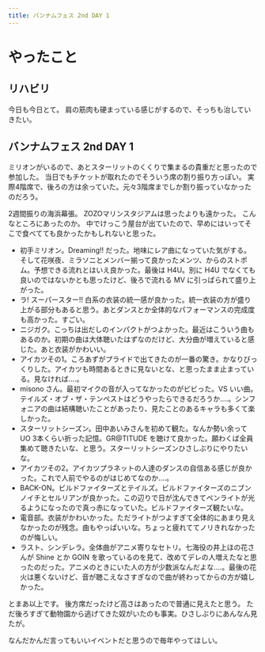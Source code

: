 ```yaml
---
title: バンナムフェス 2nd DAY 1
---
```


# やったこと

## リハビリ

今日も今日とて。
肩の筋肉も硬まっている感じがするので、そっちも治していきたい。

## バンナムフェス 2nd DAY 1

ミリオンがいるので、あとスターリットのくくりで集まるの貴重だと思ったので参加した。
当日でもチケットが取れたのでそういう席の割り振り方っぽい。
実際4階席で、後ろの方は余っていた。元々3階席までしか割り振っていなかったのだろう。

2週間振りの海浜幕張。
ZOZOマリンスタジアムは思ったよりも遠かった。
こんなところにあったのか。
中でけっこう屋台が出ていたので、早めにはいってそこで食べてても良かったかもしれないと思った。

- 初手ミリオン。Dreaming!! だった。地味にレア曲になっていた気がする。そして花咲夜、ミラソニとメンバー揃って良かったメンツ、からのストポム。予想できる流れとはいえ良かった。最後は H4U。別に H4U でなくても良いのではないかとも思ったけど、後ろで流れる MV に引っぱられて盛り上がった。
- ラ! スーパースター!! 白系の衣装の統一感が良かった。統一衣装の方が盛り上がる部分もあると思う。あとダンスとか全体的なパフォーマンスの完成度も高かった。すごい。
- ニジガク。こっちは出だしのインパクトがつよかった。最近はこういう曲もあるのか。初期の曲は大体聴いたはずなのだけど、大分曲が増えていると感じた。あと衣装がかわいい。
- アイカツその1。ころあずがプライドで出てきたのが一番の驚き。かなりびっくりした。アイカツも時間あるときに見ないとな、と思ったまま止まっている。見なければ‥‥。
- misono さん。最初マイクの音が入ってなかったのがビビった。VS いい曲。テイルズ・オブ・ザ・テンペストはどうやったらできるだろうか‥‥。シンフォニアの曲は結構聴いたことがあったり、見たことのあるキャラも多くて楽しかった。
- スターリットシーズン。田中あいみさんを初めて観た。なんか勢い余って UO 3本くらい折った記憶。GR@TITUDE を聴けて良かった。願わくば全員集めて聴きたいな、と思う。スターリットシーズンひさしぶりにやりたいな。
- アイカツその2。アイカツプラネットの人達のダンスの自信ある感じが良かった。これで人前でやるのがはじめてなのか‥‥。
- BACK-ON。ビルドファイターズとテイルズ。ビルドファイターズのニブンノイチとセルリアンが良かった。この辺りで日が沈んできてペンライトが光るようになったので真っ赤になっていた。ビルドファイターズ観たいな。
- 電音部。衣装がかわいかった。ただライトがつよすぎて全体的にあまり見えなかったのが残念。曲もやっぱいいな。ちょっと疲れててノリきれなかったのが悔しい。
- ラスト、シンデレラ。全体曲がアニメ寄りなセトリ。七海役の井上ほの花さんが Shine とか GOIN を歌っているのを見て、改めてデレの人増えたなと思ったのだった。アニメのときにいた人の方が少数派なんだよな‥‥。最後の花火は悪くないけど、音が聴こえなさすぎなので曲が終わってからの方が嬉しかった。

とまあ以上です。
後方席だったけど高さはあったので普通に見えたと思う。
ただ後ろすぎて動物園から逃げてきた奴がいたのも事実。ひさしぶりにあんなん見たが。

なんだかんだ言ってもいいイベントだと思うので毎年やってほしい。
